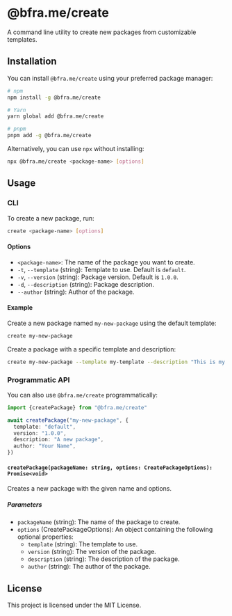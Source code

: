 # @bfra.me/create

A command line utility to create new packages from customizable templates.

## Installation

You can install `@bfra.me/create` using your preferred package manager:

```bash
# npm
npm install -g @bfra.me/create

# Yarn
yarn global add @bfra.me/create

# pnpm
pnpm add -g @bfra.me/create
```

Alternatively, you can use `npx` without installing:

```bash
npx @bfra.me/create <package-name> [options]
```

## Usage

### CLI

To create a new package, run:

```bash
create <package-name> [options]
```

#### Options

- `<package-name>`: The name of the package you want to create.
- `-t`, `--template` (string): Template to use. Default is `default`.
- `-v`, `--version` (string): Package version. Default is `1.0.0`.
- `-d`, `--description` (string): Package description.
- `--author` (string): Author of the package.

#### Example

Create a new package named `my-new-package` using the default template:

```bash
create my-new-package
```

Create a package with a specific template and description:

```bash
create my-new-package --template my-template --description "This is my new package"
```

### Programmatic API

You can also use `@bfra.me/create` programmatically:

```typescript
import {createPackage} from "@bfra.me/create"

await createPackage("my-new-package", {
  template: "default",
  version: "1.0.0",
  description: "A new package",
  author: "Your Name",
})
```

#### `createPackage(packageName: string, options: CreatePackageOptions): Promise<void>`

Creates a new package with the given name and options.

##### Parameters

- `packageName` (string): The name of the package to create.
- `options` (CreatePackageOptions): An object containing the following optional properties:
  - `template` (string): The template to use.
  - `version` (string): The version of the package.
  - `description` (string): The description of the package.
  - `author` (string): The author of the package.

## License

This project is licensed under the MIT License.
